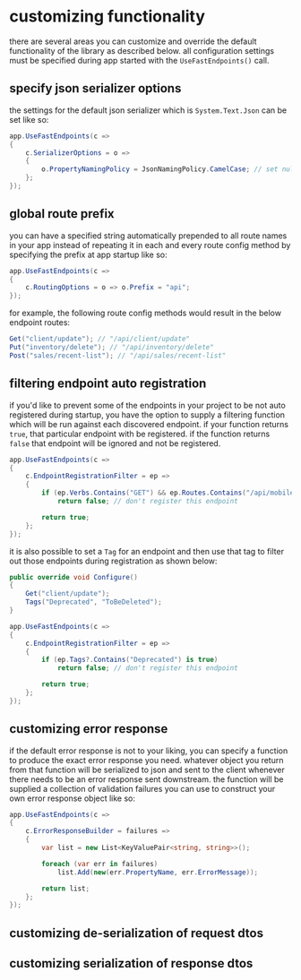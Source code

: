 # customizing functionality
there are several areas you can customize and override the default functionality of the library as described below. 
all configuration settings must be specified during app started with the `UseFastEndpoints()` call.

## specify json serializer options
the settings for the default json serializer which is `System.Text.Json` can be set like so:
```csharp
app.UseFastEndpoints(c =>
{
    c.SerializerOptions = o =>
    {
        o.PropertyNamingPolicy = JsonNamingPolicy.CamelCase; // set null for pascal case
    };
});
```

## global route prefix
you can have a specified string automatically prepended to all route names in your app instead of repeating it in each and every route config method by specifying the prefix at app startup like so:
```csharp
app.UseFastEndpoints(c =>
{
    c.RoutingOptions = o => o.Prefix = "api";
});
```
for example, the following route config methods would result in the below endpoint routes:
```csharp
Get("client/update"); // "/api/client/update"
Put("inventory/delete"); // "/api/inventory/delete"
Post("sales/recent-list"); // "/api/sales/recent-list"
```

## filtering endpoint auto registration
if you'd like to prevent some of the endpoints in your project to be not auto registered during startup, you have the option to supply a filtering function which will be run against each discovered endpoint. if your function returns `true`, that particular endpoint with be registered. if the function returns `false` that endpoint will be ignored and not be registered.
```csharp
app.UseFastEndpoints(c =>
{
    c.EndpointRegistrationFilter = ep =>
    {
        if (ep.Verbs.Contains("GET") && ep.Routes.Contains("/api/mobile/test"))
            return false; // don't register this endpoint

        return true;
    };
});
```
it is also possible to set a `Tag` for an endpoint and then use that tag to filter out those endpoints during registration as shown below:
```csharp
public override void Configure()
{
    Get("client/update");
    Tags("Deprecated", "ToBeDeleted");
}

app.UseFastEndpoints(c =>
{
    c.EndpointRegistrationFilter = ep =>
    {
        if (ep.Tags?.Contains("Deprecated") is true)
            return false; // don't register this endpoint

        return true;
    };
});
```

## customizing error response
if the default error response is not to your liking, you can specify a function to produce the exact error response you need. whatever object you return from that function will be serialized to json and sent to the client whenever there needs to be an error response sent downstream. the function will be supplied a collection of validation failures you can use to construct your own error response object like so:
```csharp
app.UseFastEndpoints(c =>
{
    c.ErrorResponseBuilder = failures =>
    {
        var list = new List<KeyValuePair<string, string>>();

        foreach (var err in failures)
            list.Add(new(err.PropertyName, err.ErrorMessage));

        return list;
    };
});
```

## customizing de-serialization of request dtos

## customizing serialization of response dtos
